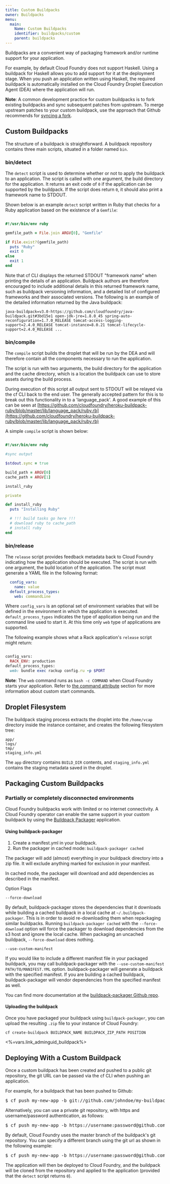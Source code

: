 ```yaml
---
title: Custom Buildpacks
owner: Buildpacks
menu:
  main:
    Name: Custom Buildpacks
    identifier: buildpacks/custom
    parent: buildpacks
---
```




Buildpacks are a convenient way of packaging framework and/or runtime support
for your application.

For example, by default Cloud Foundry does not support Haskell. Using a buildpack for Haskell allows you to add support for it at the deployment stage. When you push an application written using Haskell, the required buildpack is automatically installed on the Cloud Foundry Droplet Execution Agent (DEA) where the application will run.

 <p class="note"><strong>Note</strong>: A common development practice for custom buildpacks is to fork existing buildpacks and sync subsequent patches from upstream. To merge upstream patches to your custom buildpack, use the approach that Github recommends for <a href="https://help.github.com/articles/syncing-a-fork">syncing a fork</a>.</p>

## <a id='custom-buildpacks'></a>Custom Buildpacks ##

The structure of a buildpack is straightforward. A buildpack repository contains three main scripts, situated in a folder named `bin`.

### <a id='detect-script'></a>bin/detect ###

The `detect` script is used to determine whether or not to apply the buildpack to an application. The script is called with one argument, the build directory for the application. It returns an exit code of `0` if the application can be supported by the buildpack. If the script does return `0`, it should also print a framework name to STDOUT.

Shown below is an example `detect` script written in Ruby that checks for a Ruby application based on the existence of a `Gemfile`:

~~~ruby

#!/usr/bin/env ruby

gemfile_path = File.join ARGV[0], "Gemfile"

if File.exist?(gemfile_path)
  puts "Ruby"
  exit 0
else
  exit 1
end

~~~

Note that cf CLI displays the returned STDOUT "framework name" when printing the details of an application. Buildpack authors are therefore encouraged to include additional details in this returned framework name, such as buildpack versioning information, and a detailed list of configured frameworks and their associated versions. The following is an example of the detailed information returned by the Java buildpack:

~~~
java-buildpack=v3.0-https://github.com/cloudfoundry/java-buildpack.git#3bd15e1 open-jdk-jre=1.8.0_45 spring-auto-reconfiguration=1.7.0_RELEASE tomcat-access-logging-support=2.4.0_RELEASE tomcat-instance=8.0.21 tomcat-lifecycle-support=2.4.0_RELEASE ...
~~~

### <a id='compile-script'></a>bin/compile ###

The `compile` script builds the droplet that will be run by the DEA and will therefore contain all the components necessary to run the application.

The script is run with two arguments, the build directory for the application and the cache directory, which is a location the buildpack can use to store assets during the build process.

During execution of this script all output sent to STDOUT will be relayed via the cf CLI back to the end user. The generally accepted pattern for this is to break out this functionality in to a 'language_pack'. A good example of this can be seen at [https://github.com/cloudfoundry/heroku-buildpack-ruby/blob/master/lib/language_pack/ruby.rb](https://github.com/cloudfoundry/heroku-buildpack-ruby/blob/master/lib/language_pack/ruby.rb)

A simple `compile` script is shown below:

~~~ruby

#!/usr/bin/env ruby

#sync output

$stdout.sync = true

build_path = ARGV[0]
cache_path = ARGV[1]

install_ruby

private

def install_ruby
  puts "Installing Ruby"

  # !!! build tasks go here !!!
  # download ruby to cache_path
  # install ruby
end

~~~

### <a id='release-script'></a>bin/release ###

The `release` script provides feedback metadata back to Cloud Foundry indicating how the application should be executed. The script is run with one argument, the build location of the application. The script must generate a YAML file in the following format:

~~~yaml
  config_vars:
    name: value
  default_process_types:
    web: commandLine
~~~

Where `config_vars` is an optional set of environment variables that will be defined in the environment in which the application is executed. `default_process_types` indicates the type of application being run and the command line used to start it. At this time only `web` type of applications are supported.

The following example shows what a Rack application's `release` script might return:

~~~ruby

config_vars:
  RACK_ENV: production
default_process_types:
  web: bundle exec rackup config.ru -p $PORT

~~~

<p class="note"><strong>Note</strong>: The <code>web</code> command runs as <code>bash -c COMMAND</code> when Cloud Foundry starts your application. Refer to <a href="../devguide/deploy-apps/manifest.html#start-commands">the command attribute</a> section for more information about custom start commands. </p>

## <a id='disconnected-environments'></a> Droplet Filesystem ##

The buildpack staging process extracts the droplet into the `/home/vcap` directory inside the instance container, and creates the following filesystem tree:

```
app/ 
logs/
tmp/
staging_info.yml
```
The `app` directory contains `BUILD_DIR` contents, and `staging_info.yml` contains the staging metadata saved in the droplet.

## <a id='disconnected-environments'></a> Packaging Custom Buildpacks ##

### Partially or completely disconnected environments

Cloud Foundry buildpacks work with limited or no internet connectivity. A Cloud Foundry operator can enable the same support in
your custom buildpack by using the [Buildpack Packager](https://github.com/cloudfoundry-incubator/buildpack-packager) application.

#### Using buildpack-packager
1. Create a manifest.yml in your buildpack.
1. Run the packager in cached mode: `buildpack-packager cached`

The packager will add (almost) everything in your buildpack directory into a zip file. It will exclude anything marked for exclusion in your manifest.

In cached mode, the packager will download and add dependencies as described in the manifest.

Option Flags

`--force-download`

By default, buildpack-packager stores the dependencies that it downloads while building a cached buildpack in a local cache at `~/.buildpack-packager`. This is in order to avoid re-downloading them when repackaging similar buildpacks. Running `buildpack-packager cached` with the `--force-download` option will force the packager to download dependencies from the s3 host and ignore the local cache. When packaging an uncached buildpack, `--force-download` does nothing.

`--use-custom-manifest`

If you would like to include a different manifest file in your packaged buildpack, you may call buildpack-packager with the `--use-custom-manifest PATH/TO/MANIFEST.YML` option. buildpack-packager will generate a buildpack with the specified manifest. If you are building a cached buildpack, buildpack-packager will vendor dependencies from the specified manifest as well.

You can find more documentation at the [buildpack-packager Github repo](https://github.com/cloudfoundry-incubator/buildpack-packager).

#### Uploading the buildpack

Once you have packaged your buildpack using `buildpack-packager`, you can upload the resulting `.zip` file to your instance of Cloud Foundry:

`cf create-buildpack BUILDPACK_NAME BUILDPACK_ZIP_PATH POSITION`

<%=vars.link_adminguid_buildpack%>

## <a id='deploying-with-custom-buildpacks'></a>Deploying With a Custom Buildpack ##

Once a custom buildpack has been created and pushed to a public git repository, the git URL can be passed via the cf CLI when pushing an application.

For example, for a buildpack that has been pushed to Github:

<pre class="terminal">
$ cf push my-new-app -b git://github.com/johndoe/my-buildpack.git
</pre>

Alternatively, you can use a private git repository, with https and username/password authentication, as follows:

<pre class="terminal">
$ cf push my-new-app -b https://username:password@github.com/johndoe/my-buildpack.git
</pre>

By default, Cloud Foundry uses the master branch of the buildpack's git repository. You can specify a different branch using the git url as shown in the following example:

<pre class="terminal">
$ cf push my-new-app -b https://username:password@github.com/johndoe/my-buildpack.git#my-branch-name
</pre>

The application will then be deployed to Cloud Foundry, and the buildpack will be cloned from the repository and applied to the application (provided that the `detect` script returns `0`).
